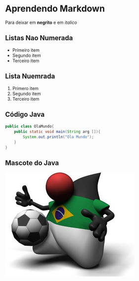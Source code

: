 # Aprendendo  Markdown

Para deixar em **negrito** e em *italico*

## Listas Nao Numerada

- Primeiro item
- Segundo item
- Terceiro item

## Lista Nuemrada 

1. Primero item
2. Segundo item 
3. Terceiro item


## Código Java

```java
public class OlaMundo{
    public static void main(String arg []){
        System.out.println("Ola Mundo");
    }
}

```

## Mascote do Java

![DUKE](image002.jpg)
